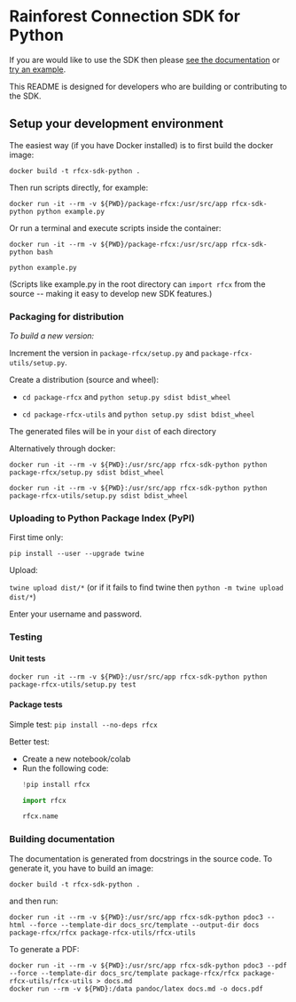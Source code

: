# Rainforest Connection SDK for Python

If you are would like to use the SDK then please [see the documentation](https://rfcx.github.io/rfcx-sdk-python/) 
or [try an example](https://gist.github.com/antonyharfield/93231b3df86cd58fecee4f4d1ec9cc5b).

This README is designed for developers who are building or contributing to the SDK.

## Setup your development environment

The easiest way (if you have Docker installed) is to first build the docker image:

`docker build -t rfcx-sdk-python .`

Then run scripts directly, for example:

`docker run -it --rm -v ${PWD}/package-rfcx:/usr/src/app rfcx-sdk-python python example.py`

Or run a terminal and execute scripts inside the container:

`docker run -it --rm -v ${PWD}/package-rfcx:/usr/src/app rfcx-sdk-python bash`

`python example.py`

(Scripts like example.py in the root directory can `import rfcx` from the source -- making it easy to develop new SDK features.)


### Packaging for distribution

*To build a new version:*

Increment the version in `package-rfcx/setup.py` and `package-rfcx-utils/setup.py`.

Create a distribution (source and wheel):

- `cd package-rfcx` and `python setup.py sdist bdist_wheel`

- `cd package-rfcx-utils` and `python setup.py sdist bdist_wheel`

The generated files will be in your `dist` of each directory

Alternatively through docker:

`docker run -it --rm -v ${PWD}:/usr/src/app rfcx-sdk-python python package-rfcx/setup.py sdist bdist_wheel`

`docker run -it --rm -v ${PWD}:/usr/src/app rfcx-sdk-python python package-rfcx-utils/setup.py sdist bdist_wheel`

### Uploading to Python Package Index (PyPI)

First time only:

`pip install --user --upgrade twine`

Upload:

`twine upload dist/*` (or if it fails to find twine then `python -m twine upload dist/*`)

Enter your username and password.

### Testing

#### Unit tests

`docker run -it --rm -v ${PWD}:/usr/src/app rfcx-sdk-python python package-rfcx-utils/setup.py test`

#### Package tests

Simple test: `pip install --no-deps rfcx`

Better test:
- Create a new notebook/colab
- Run the following code:
    ```python
    !pip install rfcx

    import rfcx

    rfcx.name
    ```

### Building documentation

The documentation is generated from docstrings in the source code. To generate it, you have to build an image:

`docker build -t rfcx-sdk-python .`

and then run:

`docker run -it --rm -v ${PWD}:/usr/src/app rfcx-sdk-python pdoc3 --html --force --template-dir docs_src/template --output-dir docs package-rfcx/rfcx package-rfcx-utils/rfcx-utils`

To generate a PDF:

```
docker run -it --rm -v ${PWD}:/usr/src/app rfcx-sdk-python pdoc3 --pdf --force --template-dir docs_src/template package-rfcx/rfcx package-rfcx-utils/rfcx-utils > docs.md
docker run --rm -v ${PWD}:/data pandoc/latex docs.md -o docs.pdf
```
